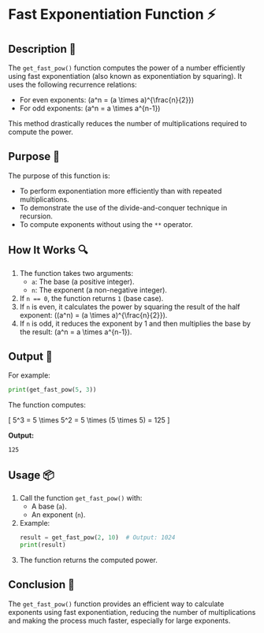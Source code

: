 # Fast Exponentiation Function ⚡

## Description 📝

The `get_fast_pow()` function computes the power of a number efficiently using fast exponentiation (also known as exponentiation by squaring).
It uses the following recurrence relations:

-   For even exponents: \(a^n = (a \times a)^{\frac{n}{2}}\)
-   For odd exponents: \(a^n = a \times a^{n-1}\)

This method drastically reduces the number of multiplications required to compute the power.

## Purpose 🎯

The purpose of this function is:

-   To perform exponentiation more efficiently than with repeated multiplications.
-   To demonstrate the use of the divide-and-conquer technique in recursion.
-   To compute exponents without using the `**` operator.

## How It Works 🔍

1. The function takes two arguments:
    - `a`: The base (a positive integer).
    - `n`: The exponent (a non-negative integer).
2. If `n == 0`, the function returns `1` (base case).
3. If `n` is even, it calculates the power by squaring the result of the half exponent: \((a^n) = (a \times a)^{\frac{n}{2}}\).
4. If `n` is odd, it reduces the exponent by 1 and then multiplies the base by the result: \(a^n = a \times a^{n-1}\).

## Output 📜

For example:

```python
print(get_fast_pow(5, 3))
```

The function computes:

\[
5^3 = 5 \times 5^2 = 5 \times (5 \times 5) = 125
\]

**Output:**

```
125
```

## Usage 📦

1. Call the function `get_fast_pow()` with:
    - A base (`a`).
    - An exponent (`n`).
2. Example:
    ```python
    result = get_fast_pow(2, 10)  # Output: 1024
    print(result)
    ```
3. The function returns the computed power.

## Conclusion 🚀

The `get_fast_pow()` function provides an efficient way to calculate exponents using fast exponentiation, reducing the number of multiplications and making the process much faster, especially for large exponents.
